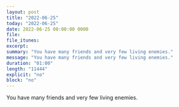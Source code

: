 ```yaml
---
layout: post
title: "2022-06-25"
today: "2022-06-25"
date: 2022-06-25 00:00:00 0000
file:
file_itunes:
excerpt:
summary: "You have many friends and very few living enemies."
message: "You have many friends and very few living enemies."
duration: "01:00"
length: "11444"
explicit: "no"
block: "no"
---
```

You have many friends and very few living enemies.

